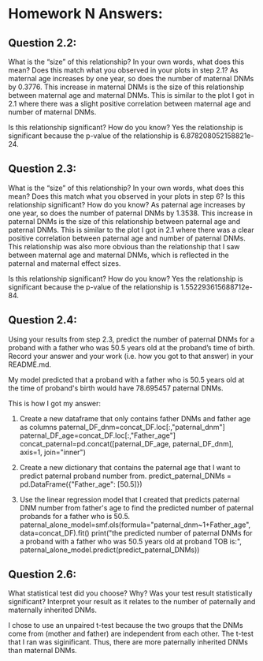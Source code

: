 # Homework N Answers:
## Question 2.2:
What is the “size” of this relationship? In your own words, what does this mean? Does this match what you observed in your plots in step 2.1?
As maternal age increases by one year, so does the number of maternal DNMs by 0.3776. This increase in maternal DNMs is the size of this relationship between maternal age and maternal DNMs. This is similar to the plot I got in 2.1 where there was a slight positive correlation between maternal age and number of maternal DNMs. 


Is this relationship significant? How do you know?
Yes the relationship is significant because the p-value of the relationship is 6.878208052158821e-24.


## Question 2.3:
What is the “size” of this relationship? In your own words, what does this mean? Does this match what you observed in your plots in step 6?
Is this relationship significant? How do you know?
As paternal age increases by one year, so does the number of paternal DNMs by 1.3538. This increase in paternal DNMs is the size of this relationship between paternal age and paternal DNMs. This is similar to the plot I got in 2.1 where there was a clear positive correlation between paternal age and number of paternal DNMs. This relationship was also more obvious than the relationship that I saw between maternal age and maternal DNMs, which is reflected in the paternal and maternal effect sizes. 


Is this relationship significant? How do you know?
Yes the relationship is significant because the p-value of the relationship is 1.552293615688712e-84.



## Question 2.4:
Using your results from step 2.3, predict the number of paternal DNMs for a proband with a father who was 50.5 years old at the proband’s time of birth. Record your answer and your work (i.e. how you got to that answer) in your README.md.

My model predicted that a proband with a father who is 50.5 years old at the time of proband's birth would have 78.695457 paternal DNMs. 

This is how I got my answer:
1. Create a new dataframe that only contains father DNMs and father age as columns
paternal_DF_dnm=concat_DF.loc[:,"paternal_dnm"]
paternal_DF_age=concat_DF.loc[:,"Father_age"]
concat_paternal=pd.concat([paternal_DF_age, paternal_DF_dnm], axis=1, join="inner")

2. Create a new dictionary that contains the paternal age that I want to predict paternal proband number from. 
predict_paternal_DNMs = pd.DataFrame({"Father_age": [50.5]})

3. Use the linear regression model that I created that predicts paternal DNM number from father's age to find the predicted number of paternal probands for a father who is 50.5.
paternal_alone_model=smf.ols(formula="paternal_dnm~1+Father_age", data=concat_DF).fit()
print("the predicted number of paternal DNMs for a proband with a father who was 50.5 years old at proband TOB is:", paternal_alone_model.predict(predict_paternal_DNMs))



##  Question 2.6:
What statistical test did you choose? Why?
Was your test result statistically significant? Interpret your result as it relates to the number of paternally and maternally inherited DNMs.

I chose to use an unpaired t-test because the two groups that the DNMs come from (mother and father) are independent from each other. 
The t-test that I ran was siginificant. Thus, there are more paternally inherited DNMs than maternal DNMs. 
